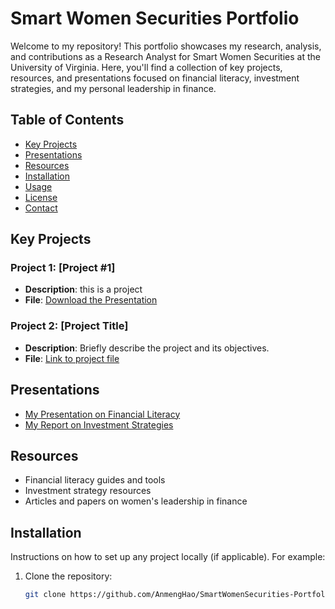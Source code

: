 # Smart Women Securities Portfolio

Welcome to my repository! This portfolio showcases my research, analysis, and contributions as a Research Analyst for Smart Women Securities at the University of Virginia. Here, you'll find a collection of key projects, resources, and presentations focused on financial literacy, investment strategies, and my personal leadership in finance.

## Table of Contents

- [Key Projects](#key-projects)
- [Presentations](#presentations)
- [Resources](#resources)
- [Installation](#installation)
- [Usage](#usage)
- [License](#license)
- [Contact](#contact)

## Key Projects

### Project 1: [Project #1]
- **Description**: this is a project
- **File**: [Download the Presentation](SWS1.pdf)

### Project 2: [Project Title]
- **Description**: Briefly describe the project and its objectives.
- **File**: [Link to project file](path/to/project2-file)

## Presentations

- [My Presentation on Financial Literacy](path/to/financial-literacy-presentation.pptx)
- [My Report on Investment Strategies](path/to/investment-strategies-report.pdf)

## Resources

- Financial literacy guides and tools
- Investment strategy resources
- Articles and papers on women's leadership in finance

## Installation

Instructions on how to set up any project locally (if applicable). For example:
1. Clone the repository:
   ```bash
   git clone https://github.com/AnmengHao/SmartWomenSecurities-Portfolio.git
